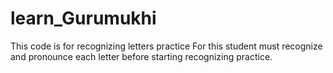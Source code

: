# learn_Gurumukhi
This code is for recognizing letters practice
For this student must recognize and pronounce each letter before starting recognizing practice.

